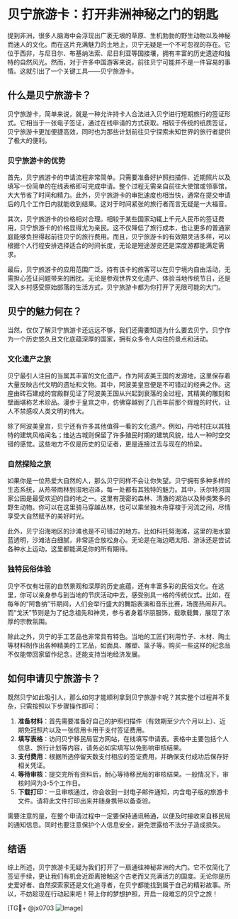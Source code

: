 # 贝宁旅游卡：打开非洲神秘之门的钥匙

提到非洲，很多人脑海中会浮现出广袤无垠的草原、生机勃勃的野生动物以及神秘而迷人的文化。而在这片充满魅力的土地上，贝宁无疑是一个不可忽视的存在。它位于西非，与尼日尔、布基纳法索、尼日利亚等国接壤，拥有丰富的历史遗迹和独特的自然风光。然而，对于许多中国游客来说，前往贝宁可能并不是一件容易的事情。这就引出了一个关键工具——贝宁旅游卡。

## 什么是贝宁旅游卡？

贝宁旅游卡，简单来说，就是一种允许持卡人合法进入贝宁进行短期旅行的签证形式。它相当于一张电子签证，通过在线申请的方式获取。相较于传统的纸质签证，贝宁旅游卡更加便捷高效，同时也为那些计划前往贝宁探索未知世界的旅行者提供了极大的便利。

### 贝宁旅游卡的优势

首先，贝宁旅游卡的申请流程非常简单。只需要准备好护照扫描件、近期照片以及填写一份简单的在线表格即可完成申请。整个过程无需亲自前往大使馆或领事馆，大大节省了时间和精力。此外，贝宁旅游卡的审批速度也相当快，通常在提交申请后的几个工作日内就能收到结果。这对于时间紧张的旅行者而言无疑是一大福音。

其次，贝宁旅游卡的价格相对合理。相较于某些国家动辄上千元人民币的签证费用，贝宁旅游卡的价格显得尤为亲民。这不仅降低了旅行成本，也让更多的普通家庭能够负担得起前往贝宁的旅行费用。而且，贝宁旅游卡的有效期灵活多样，可以根据个人行程安排选择适合的时间长度，无论是短途游览还是深度游都能满足需求。

最后，贝宁旅游卡的应用范围广泛。持有该卡的旅客可以在贝宁境内自由活动，无需担心签证问题带来的困扰。无论是参观世界文化遗产、体验当地传统节日，还是深入乡村感受原始部落的生活方式，贝宁旅游卡都为你打开了无限可能的大门。

## 贝宁的魅力何在？

当然，仅仅了解贝宁旅游卡还远远不够，我们还需要知道为什么要去贝宁。贝宁作为一个历史悠久且文化底蕴深厚的国家，拥有众多令人向往的景点和活动。

### 文化遗产之旅

贝宁最引人注目的当属其丰富的文化遗产。作为阿波美王国的发源地，这里保存着大量反映古代文明的遗址和文物。其中，阿波美皇宫便是不可错过的经典之作。这座由砖石建成的宫殿群见证了阿波美王国从兴起到衰落的全过程，其精美的雕刻和壁画堪称艺术珍品。漫步于皇宫之中，仿佛穿越到了几百年前那个辉煌的时代，让人不禁感叹人类文明的伟大。

除了阿波美皇宫，贝宁还有许多其他值得一看的文化遗产。例如，丹哈村庄以其独特的建筑风格闻名；维达古城则保留了许多殖民时期的建筑风貌，给人一种时空交错的感觉。这些地方不仅是历史的见证者，更是连接过去与现在的桥梁。

### 自然探险之旅

如果你是一位热爱大自然的人，那么贝宁同样不会让你失望。贝宁拥有多种多样的生态系统，从热带雨林到湿地沼泽，每一处都有其独特的魅力。其中，沃尔特河国家公园是最受欢迎的目的地之一。这里有茂密的森林、清澈的湖泊以及种类繁多的野生动物。你可以在这里骑马穿越丛林，也可以乘坐独木舟穿梭于河流之间，尽情享受大自然赋予的美好时光。

此外，贝宁沿海地区的沙滩也是不可错过的地方。比如科托努海滩，这里的海水碧蓝透明，沙滩洁白细腻，非常适合放松身心。无论是在海边晒太阳、游泳还是尝试各种水上运动，这里都能满足你的所有期待。

### 独特民俗体验

贝宁不仅有壮丽的自然景观和深厚的历史底蕴，还有丰富多彩的民俗文化。在这里，你可以亲身参与到当地的节庆活动中去，感受别具一格的传统仪式。比如，在每年的“阿鲁纳”节期间，人们会举行盛大的舞蹈表演和音乐比赛，场面热闹非凡。而“戈沃”节则是为了纪念祖先和神灵，参与者身着华丽服饰，载歌载舞，展现了浓厚的宗教氛围。

除此之外，贝宁的手工艺品也非常具有特色。当地的工匠们利用竹子、木材、陶土等材料制作出各种精美的工艺品，如面具、雕塑、篮子等。购买一些这样的纪念品不仅能带回家留作纪念，还能支持当地经济发展。

## 如何申请贝宁旅游卡？

既然贝宁如此吸引人，那么如何才能顺利拿到贝宁旅游卡呢？其实整个过程并不复杂，只需按照以下步骤操作即可：

1. **准备材料**：首先需要准备好自己的护照扫描件（有效期至少六个月以上）、近期免冠照片以及一张信用卡用于支付签证费用。
2. **填写表格**：访问贝宁移民局官方网站，在线填写申请表。表格中主要包括个人信息、旅行计划等内容，请务必如实填写以免影响审核结果。
3. **支付费用**：根据所选停留天数支付相应的签证费用，并确保支付成功后保存好相关凭证。
4. **等待审核**：提交完所有资料后，耐心等待移民局的审核结果。一般情况下，审核时间为3-5个工作日。
5. **下载打印**：一旦审核通过，你会收到一封电子邮件通知，内含电子版的旅游卡文件。请将此文件打印出来并随身携带以备查验。

需要注意的是，在整个申请过程中一定要保持通讯畅通，以便及时接收来自移民局的通知信息。同时也要注意保护个人信息安全，避免泄露给不法分子造成损失。

## 结语

综上所述，贝宁旅游卡无疑为我们打开了一扇通往神秘非洲的大门。它不仅简化了签证手续，更让我们有机会近距离接触这个古老而又充满活力的国度。无论你是历史爱好者、自然探索家还是文化追寻者，在贝宁都能找到属于自己的精彩故事。所以，不妨趁现在行动起来吧！带上你的梦想护照，开启一段难忘的贝宁之旅！

[TG💪+ @jx0703 ![Image](https://github.com/user-attachments/assets/dbca1d08-cadb-493c-b0ec-ad6f7a83f270)]